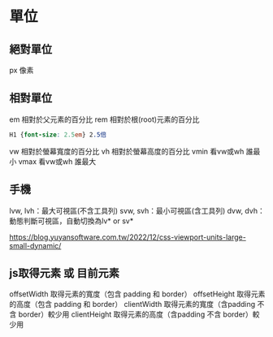 # 單位

## 絕對單位

px 像素

## 相對單位

em   相對於父元素的百分比
rem  相對於根(root)元素的百分比

```css
H1 {font-size: 2.5em} 2.5倍
```
vw   相對於螢幕寬度的百分比
vh   相對於螢幕高度的百分比
vmin  看vw或wh 誰最小
vmax  看vw或wh 誰最大

## 手機
lvw, lvh：最大可視區(不含工具列)
svw, svh：最小可視區(含工具列)
dvw, dvh：動態判斷可視區，自動切換為lv* or sv*

https://blog.yuyansoftware.com.tw/2022/12/css-viewport-units-large-small-dynamic/


## js取得元素 或 目前元素
offsetWidth 取得元素的寬度（包含 padding 和 border）
offsetHeight 取得元素的高度（包含 padding 和 border）
clientWidth 取得元素的寬度（含padding 不含 border）較少用
clientHeight 取得元素的高度（含padding 不含 border）較少用

